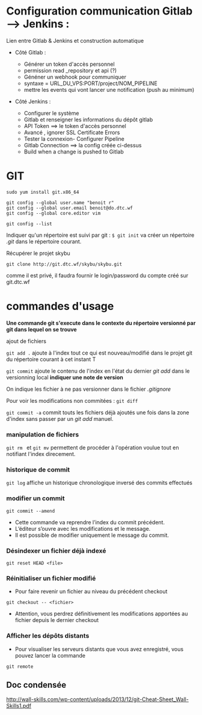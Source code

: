 # Configuration communication Gitlab --> Jenkins :

Lien entre Gitlab & Jenkins et construction automatique

* Côté Gitlab : 
    - Générer un token d'accès personnel
    - permission read _repository et api (?)
    - Généner un webhook pour communiquer
    - syntaxe = URL_DU_VPS:PORT/project/NOM_PIPELINE
    - mettre les events qui vont lancer une notification (push au minimum)
 
* Côté Jenkins : 
    - Configurer le système
    - Gitlab et renseigner les informations du dépôt gitlab
    - API Token ==> le token d'accès personnel
    - Avancé , ignorer SSL Certificate Errors
    - Tester la connexion- Configurer Pipeline
    - Gitlab Connection ==> la config créée ci-dessus
    - Build when a change is pushed to Gitlab

# GIT

`sudo yum install git.x86_64`

    git config --global user.name "benoit r"
    git config --global user.email benoit@do.dtc.wf
    git config --global core.editor vim

`git config --list`

Indiquer qu'un répertoire est suivi par git : `$ git init`
 va créer un répertoire _.git_ dans le répertoire courant.

Récupérer le projet skybu

    git clone http://git.dtc.wf/skybu/skybu.git

comme il est privé, il faudra fournir le login/password du compte créé sur git.dtc.wf

# commandes d'usage

**Une commande git s'execute dans le contexte du répertoire versionné par git dans lequel on se trouve**

ajout de fichiers

`git add .` ajoute à l'index tout ce qui est nouveau/modifié dans le projet git du répertoire courant à cet instant T

`git commit` ajoute le contenu de l'index en l'état du dernier _git add_ dans le versionning local **indiquer une note de version**

On indique les fichier à ne pas versionner dans le fichier _.gitignore_

Pour voir les modifications non commitées : `git diff`

`git commit -a` commit touts les fichiers déjà ajoutés une fois dans la zone d'index sans passer par un _git add_ manuel.

### manipulation de fichiers

`git rm ` et ` git mv ` permettent de procéder à l'opération voulue tout en notifiant l'index direcement.

### historique de commit

`git log` affiche un historique chronologique inversé des commits effectués

### modifier un commit

`git commit --amend`

- Cette commande va reprendre l’index du commit précédent.
- L’éditeur s’ouvre avec les modifications et le message.
- Il est possible de modifier uniquement le message du commit.

### Désindexer un fichier déjà indexé

`git reset HEAD <file>`

### Réinitialiser un fichier modifié

- Pour faire revenir un fichier au niveau du précédent checkout

`git checkout -- <fichier>`

- Attention, vous perdrez définitivement les modifications apportées au
fichier depuis le dernier checkout

### Afficher les dépôts distants
- Pour visualiser les serveurs distants que vous avez enregistré, vous pouvez lancer la commande 

`git remote`

## Doc condensée
http://wall-skills.com/wp-content/uploads/2013/12/git-Cheat-Sheet_Wall-Skills1.pdf